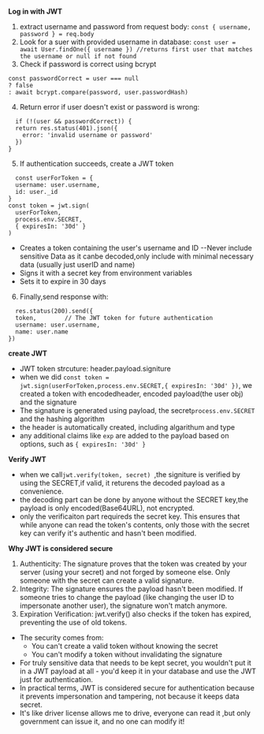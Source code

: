 **Log in with JWT**
1. extract username and password from request body:
  ```const { username, password } = req.body```
2. Look for a suer with provided username in database:
  ```const user = await User.findOne({ username }) //returns first user that matches the username or null if not found```
3. Check if password is correct using bcrypt
  ```
  const passwordCorrect = user === null 
  ? false 
  : await bcrypt.compare(password, user.passwordHash)
  ```
4. Return error if user doesn't exist or password is wrong:
  ```
    if (!(user && passwordCorrect)) {
    return res.status(401).json({
      error: 'invalid username or password'
    })
  }
  ```
5. If authentication succeeds, create a JWT token
  ```
    const userForToken = {
    username: user.username,
    id: user._id
  }
  const token = jwt.sign(
    userForToken,
    process.env.SECRET,
    { expiresIn: '30d' }
  )
  ```
  - Creates a token containing the user's username and ID --Never include sensitive Data as it canbe decoded,only include with minimal necessary data (usually just userID and name)
  - Signs it with a secret key from environment variables
  - Sets it to expire in 30 days
6. Finally,send response with:
  ```
    res.status(200).send({
    token,        // The JWT token for future authentication
    username: user.username,
    name: user.name
  })
  ```

**create JWT**
- JWT token strcuture: header.payload.signiture
- when we did ```const token = jwt.sign(userForToken,process.env.SECRET,{ expiresIn: '30d' })```, we created a token with encodedheader, encoded payload(the user obj) and the signature
- The signature is generated using payload, the secret```process.env.SECRET``` and the hashing algorithm
- the header is automatically created, including algarithum and type
- any additional claims like ```exp``` are added to the payload based on options, such as ```{ expiresIn: '30d' }```

**Verify JWT**
- when we call```jwt.verify(token, secret) ```,the signiture is verified by using the SECRET,if valid, it returens the decoded payload as a convenience.
- the decoding part can be done by anyone without the SECRET key,the payload is only encoded(Base64URL), not encrypted.
- only the verificaiton part requireds the secret key. This ensures that while anyone can read the token's contents, only those with the secret key can verify it's authentic and hasn't been modified.

**Why JWT is considered secure**
1. Authenticity: The signature proves that the token was created by your server (using your secret) and not forged by someone else. Only someone with the secret can create a valid signature.
2. Integrity: The signature ensures the payload hasn't been modified. If someone tries to change the payload (like changing the user ID to impersonate another user), the signature won't match anymore.
3. Expiration Verification: jwt.verify() also checks if the token has expired, preventing the use of old tokens.

- The security comes from:
  - You can't create a valid token without knowing the secret
  - You can't modify a token without invalidating the signature
- For truly sensitive data that needs to be kept secret, you wouldn't put it in a JWT payload at all - you'd keep it in your database and use the JWT just for authentication.
- In practical terms, JWT is considered secure for authentication because it prevents impersonation and tampering, not because it keeps data secret.
- It's like driver license allows me to drive, everyone can read it ,but only government can issue it, and no one can modify it!